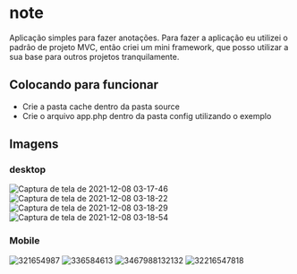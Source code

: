 # note
Aplicação simples para fazer anotações. Para fazer a aplicação eu utilizei o padrão de projeto MVC, então criei um mini framework, que posso utilizar a sua base para outros projetos tranquilamente.

## Colocando para funcionar
- Crie a pasta cache dentro da pasta source
- Crie o arquivo app.php dentro da pasta config utilizando o exemplo

## Imagens

### desktop

![Captura de tela de 2021-12-08 03-17-46](https://user-images.githubusercontent.com/54549125/145158948-ed88294c-ceb7-452c-83f8-b5bd8c2fe24a.png)
![Captura de tela de 2021-12-08 03-18-22](https://user-images.githubusercontent.com/54549125/145159469-62e337dc-c39d-4015-bf2e-2be145673d13.png)
![Captura de tela de 2021-12-08 03-18-29](https://user-images.githubusercontent.com/54549125/145159507-af5df6ea-4571-4f28-a895-fedb2799b27b.png)
![Captura de tela de 2021-12-08 03-18-54](https://user-images.githubusercontent.com/54549125/145159549-ef933713-a523-4f33-a85a-8a27692a0284.png)

### Mobile


![321654987](https://user-images.githubusercontent.com/54549125/145160353-59045cf3-44e4-41a9-8045-0e8f79158a61.jpeg)
![336584613](https://user-images.githubusercontent.com/54549125/145160377-f0b2ac40-17c6-47c9-813c-2c97c47158ca.jpeg)
![3467988132132](https://user-images.githubusercontent.com/54549125/145160402-f9eab1a4-b5fe-47bf-897c-4d67326a7989.jpeg)
![32216547818](https://user-images.githubusercontent.com/54549125/145160427-fb1c1720-958f-45b5-8b1a-567484e0c8bb.jpeg)
